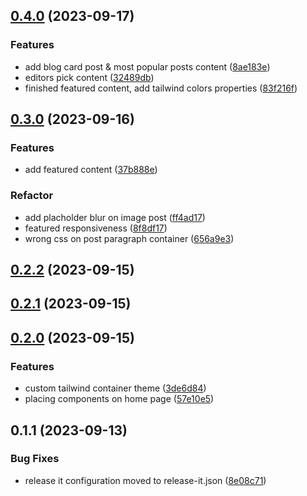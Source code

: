 

## [0.4.0](https://github.com/martinsuhendra/next-template-app/compare/0.3.0...0.4.0) (2023-09-17)


### Features

* add blog card post & most popular posts content ([8ae183e](https://github.com/martinsuhendra/next-template-app/commit/8ae183e497e59f8a14ba0725d2da07d21888dcd8))
* editors pick content ([32489db](https://github.com/martinsuhendra/next-template-app/commit/32489db3e973a0eedb88504a1c65087e7232aed0))
* finished featured content, add tailwind colors properties ([83f216f](https://github.com/martinsuhendra/next-template-app/commit/83f216f3d3c9bfe892e64d4bc377cf699e0bc27b))

## [0.3.0](https://github.com/martinsuhendra/next-template-app/compare/0.2.2...0.3.0) (2023-09-16)


### Features

* add featured content ([37b888e](https://github.com/martinsuhendra/next-template-app/commit/37b888e6bbaf866688978a7b97d8d8d2b6e1a272))


### Refactor

* add placholder blur on image post ([ff4ad17](https://github.com/martinsuhendra/next-template-app/commit/ff4ad1729431d959238aa97bdfb1495bc7e4acbd))
* featured responsiveness ([8f8df17](https://github.com/martinsuhendra/next-template-app/commit/8f8df17440e5972ffba3a2a1b838ba025819bb90))
* wrong css on post paragraph container ([656a9e3](https://github.com/martinsuhendra/next-template-app/commit/656a9e3699bde40dd78da71387973b17e887cc1f))

## [0.2.2](https://github.com/martinsuhendra/next-template-app/compare/0.2.1...0.2.2) (2023-09-15)

## [0.2.1](https://github.com/martinsuhendra/next-template-app/compare/0.2.0...0.2.1) (2023-09-15)

## [0.2.0](https://github.com/martinsuhendra/next-template-app/compare/0.1.1...0.2.0) (2023-09-15)


### Features

* custom tailwind container theme ([3de6d84](https://github.com/martinsuhendra/next-template-app/commit/3de6d841b276abec3f83481f3d31f7691688269a))
* placing components on home page ([57e10e5](https://github.com/martinsuhendra/next-template-app/commit/57e10e5c5a6c05d1f151d8aa43791eeb141eaf22))

## 0.1.1 (2023-09-13)


### Bug Fixes

* release it configuration moved to release-it.json ([8e08c71](https://github.com/martinsuhendra/next-template-app/commit/8e08c71ce67954a21e57e7bc04ac60eecc8a0d78))